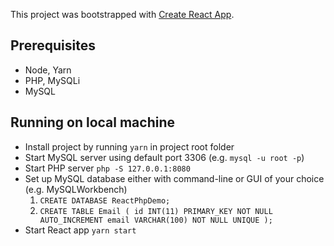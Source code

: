 This project was bootstrapped with [Create React App](https://github.com/facebook/create-react-app).

## Prerequisites
- Node, Yarn
- PHP, MySQLi
- MySQL

## Running on local machine
- Install project by running `yarn` in project root folder
- Start MySQL server using default port 3306 (e.g. `mysql -u root -p`)
- Start PHP server `php -S 127.0.0.1:8080`
- Set up MySQL database either with command-line or GUI of your choice (e.g. MySQLWorkbench)
    1. `CREATE DATABASE ReactPhpDemo;`
    2. `CREATE TABLE Email (
            id INT(11) PRIMARY_KEY NOT NULL AUTO_INCREMENT
            email VARCHAR(100) NOT NULL UNIQUE
        );`
- Start React app `yarn start`

